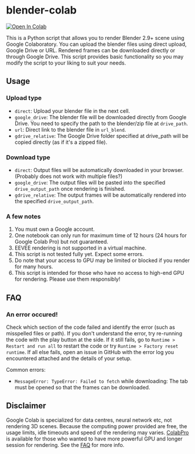 # blender-colab

<a href="https://colab.research.google.com/github/1kaiser/blender-colab/blob/master/blender_render.ipynb" target="_parent"><img src="https://colab.research.google.com/assets/colab-badge.svg" alt="Open In Colab"/></a>

This is a Python script that allows you to render Blender 2.9+ scene using Google Colaboratory.
You can upload the blender files using direct upload, Google Drive or URL. Rendered frames can be downloaded directly or through Google Drive.
This script provides basic functionality so you may modify the script to your liking to suit your needs.

## Usage
### Upload type
* `direct`: Upload your blender file in the next cell.
* `google_drive`: The blender file will be downloaded directly from Google Drive. You need to specify the path to the blender/zip file at `drive_path`.
* `url`: Direct link to the blender file in `url_blend`.
* `gdrive_relative`: The Google Drive folder specified at drive_path will be copied directly (as if it's a zipped file).

### Download type
* `direct`: Output files will be automatically downloaded in your browser. (Probably does not work with multiple files?)
* `google_drive`: The output files will be pasted into the specified `drive_output_path` once rendering is finished.
* `gdrive_relative`: The output frames will be automatically rendered into the specified `drive_output_path`.

### A few notes
1. You must own a Google account.
2. One notebook can only run for maximum time of 12 hours (24 hours for Google Colab Pro) but not guaranteed.
3. EEVEE rendering is not supported in a virtual machine.
4. This script is not tested fully yet. Expect some errors.
5. Do note that your access to GPU may be limited or blocked if you render for many hours.
6. This script is intended for those who have no access to high-end GPU for rendering. Please use them responsibly!

## FAQ
### An error occured!
Check which section of the code failed and identify the error (such as misspelled files or path). If you don't understand the error, try re-running the code with the play button at the side. If it still fails, go to `Runtime > Restart and run all` to restart the code or try `Runtime > Factory reset runtime`. If all else fails, open an issue in GitHub with the error log you encountered attached and the details of your setup.

Common errors:
* `MessageError: TypeError: Failed to fetch` while downloading: The tab must be opened so that the frames can be downloaded.

## Disclaimer
Google Colab is specialized for data centres, neural network etc, not rendering 3D scenes. Because the computing power provided are free, the usage limits, idle timeouts and speed of the rendering may varies. [ColabPro](https://colab.research.google.com/signup) is available for those who wanted to have more powerful GPU and longer session for rendering. See the [FAQ](https://research.google.com/colaboratory/faq.html) for more info.
